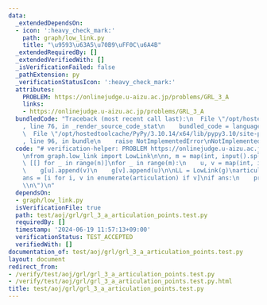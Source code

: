 ```yaml
---
data:
  _extendedDependsOn:
  - icon: ':heavy_check_mark:'
    path: graph/low_link.py
    title: "\u9593\u63A5\u70B9\uFF0C\u6A4B"
  _extendedRequiredBy: []
  _extendedVerifiedWith: []
  _isVerificationFailed: false
  _pathExtension: py
  _verificationStatusIcon: ':heavy_check_mark:'
  attributes:
    PROBLEM: https://onlinejudge.u-aizu.ac.jp/problems/GRL_3_A
    links:
    - https://onlinejudge.u-aizu.ac.jp/problems/GRL_3_A
  bundledCode: "Traceback (most recent call last):\n  File \"/opt/hostedtoolcache/PyPy/3.10.14/x64/lib/pypy3.10/site-packages/onlinejudge_verify/documentation/build.py\"\
    , line 76, in _render_source_code_stat\n    bundled_code = language.bundle(\n\
    \  File \"/opt/hostedtoolcache/PyPy/3.10.14/x64/lib/pypy3.10/site-packages/onlinejudge_verify/languages/python.py\"\
    , line 96, in bundle\n    raise NotImplementedError\nNotImplementedError\n"
  code: "# verification-helper: PROBLEM https://onlinejudge.u-aizu.ac.jp/problems/GRL_3_A\n\
    \nfrom graph.low_link import LowLink\n\nn, m = map(int, input().split())\ng =\
    \ [[] for _ in range(n)]\nfor _ in range(m):\n    u, v = map(int, input().split())\n\
    \    g[u].append(v)\n    g[v].append(u)\n\nLL = LowLink(g)\narticulation = LL.get_articulation()\n\
    ans = [i for i, v in enumerate(articulation) if v]\nif ans:\n    print(*ans, sep=\"\
    \\n\")\n"
  dependsOn:
  - graph/low_link.py
  isVerificationFile: true
  path: test/aoj/grl/grl_3_a_articulation_points.test.py
  requiredBy: []
  timestamp: '2024-06-19 11:57:13+09:00'
  verificationStatus: TEST_ACCEPTED
  verifiedWith: []
documentation_of: test/aoj/grl/grl_3_a_articulation_points.test.py
layout: document
redirect_from:
- /verify/test/aoj/grl/grl_3_a_articulation_points.test.py
- /verify/test/aoj/grl/grl_3_a_articulation_points.test.py.html
title: test/aoj/grl/grl_3_a_articulation_points.test.py
---
```

